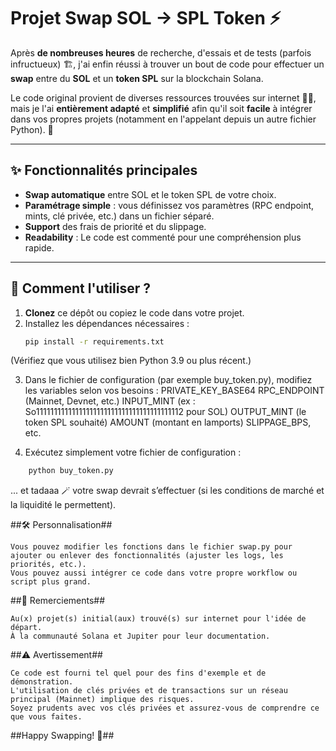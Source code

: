 # **Projet Swap SOL → SPL Token** ⚡

Après **de nombreuses heures** de recherche, d'essais et de tests (parfois infructueux) 🏗️, j'ai enfin réussi à trouver un bout de code pour effectuer un **swap** entre du **SOL** et un **token SPL** sur la blockchain Solana. 

Le code original provient de diverses ressources trouvées sur internet 🕵️‍♀️, mais je l'ai **entièrement adapté** et **simplifié** afin qu'il soit **facile** à intégrer dans vos propres projets (notamment en l'appelant depuis un autre fichier Python). 🎉

---

## ✨ **Fonctionnalités principales** 

- **Swap automatique** entre SOL et le token SPL de votre choix.  
- **Paramétrage simple** : vous définissez vos paramètres (RPC endpoint, mints, clé privée, etc.) dans un fichier séparé.  
- **Support** des frais de priorité et du slippage.  
- **Readability** : Le code est commenté pour une compréhension plus rapide.

---

## 🚀 **Comment l'utiliser ?**

1. **Clonez** ce dépôt ou copiez le code dans votre projet.  
2. Installez les dépendances nécessaires :  
   ```bash
   pip install -r requirements.txt
   ```
(Vérifiez que vous utilisez bien Python 3.9 ou plus récent.)

3. Dans le fichier de configuration (par exemple buy_token.py), modifiez les variables selon vos besoins :
        PRIVATE_KEY_BASE64
        RPC_ENDPOINT (Mainnet, Devnet, etc.)
        INPUT_MINT (ex : So11111111111111111111111111111111111111112 pour SOL)
        OUTPUT_MINT (le token SPL souhaité)
        AMOUNT (montant en lamports)
        SLIPPAGE_BPS, etc.

4. Exécutez simplement votre fichier de configuration :
```bash
    python buy_token.py
```
   ... et tadaaa 🪄 votre swap devrait s’effectuer (si les conditions de marché et la liquidité le permettent).

##🛠️ Personnalisation##

    Vous pouvez modifier les fonctions dans le fichier swap.py pour ajouter ou enlever des fonctionnalités (ajuster les logs, les priorités, etc.).
    Vous pouvez aussi intégrer ce code dans votre propre workflow ou script plus grand.

##🤝 Remerciements##

    Au(x) projet(s) initial(aux) trouvé(s) sur internet pour l'idée de départ.
    À la communauté Solana et Jupiter pour leur documentation.

##⚠️ Avertissement##

    Ce code est fourni tel quel pour des fins d'exemple et de démonstration.
    L'utilisation de clés privées et de transactions sur un réseau principal (Mainnet) implique des risques.
    Soyez prudents avec vos clés privées et assurez-vous de comprendre ce que vous faites.

##Happy Swapping! 🥳##
